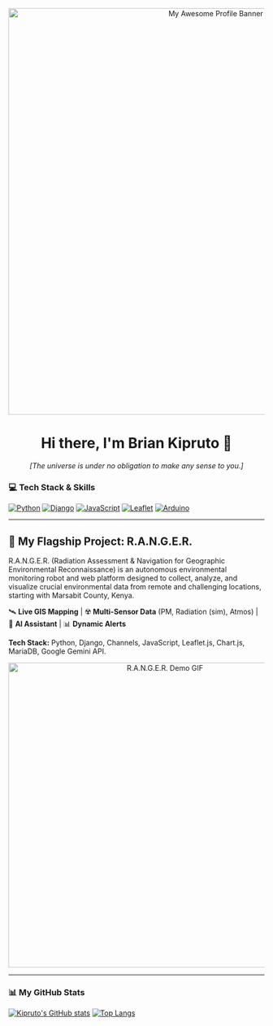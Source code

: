 <p align="center">
  <img src="[URL_TO_YOUR_BANNER_IMAGE_HERE]" alt="My Awesome Profile Banner" width="800"/>
</p>

<h1 align="center">Hi there, I'm Brian Kipruto 👋</h1>
<p align="center">
  <em>[The universe is under no obligation to make any sense to you.]</em>
</p>


### 💻 Tech Stack & Skills

<p align="left">
  <a href="https://www.python.org" target="_blank" rel="noreferrer"><img src="https://img.shields.io/badge/Python-3776AB?style=for-the-badge&logo=python&logoColor=white" alt="Python"/></a>
  <a href="https://www.djangoproject.com/" target="_blank" rel="noreferrer"><img src="https://img.shields.io/badge/Django-092E20?style=for-the-badge&logo=django&logoColor=white" alt="Django"/></a>
  <a href="https://developer.mozilla.org/en-US/docs/Web/JavaScript" target="_blank" rel="noreferrer"><img src="https://img.shields.io/badge/JavaScript-F7DF1E?style=for-the-badge&logo=javascript&logoColor=black" alt="JavaScript"/></a>
  <a href="https://leafletjs.com/" target="_blank" rel="noreferrer"><img src="https://img.shields.io/badge/Leaflet-199900?style=for-the-badge&logo=leaflet&logoColor=white" alt="Leaflet"/></a>
  <a href="https://www.arduino.cc/" target="_blank" rel="noreferrer"><img src="https://img.shields.io/badge/Arduino-00979D?style=for-the-badge&logo=arduino&logoColor=white" alt="Arduino"/></a>
  </p>


  ---

## 🚀 My Flagship Project: R.A.N.G.E.R.

R.A.N.G.E.R. (Radiation Assessment & Navigation for Geographic Environmental Reconnaissance) is an autonomous environmental monitoring robot and web platform designed to collect, analyze, and visualize crucial environmental data from remote and challenging locations, starting with Marsabit County, Kenya.

🛰️ **Live GIS Mapping** | ☢️ **Multi-Sensor Data** (PM, Radiation (sim), Atmos) | 🤖 **AI Assistant** | 📊 **Dynamic Alerts**

**Tech Stack:** Python, Django, Channels, JavaScript, Leaflet.js, Chart.js, MariaDB, Google Gemini API.

<p align="center">
  <img src="path/to/your/ranger_dashboard_demo.gif" alt="R.A.N.G.E.R. Demo GIF" width="600"/>
</p>

---

### 📊 My GitHub Stats

[![Kipruto's GitHub stats](https://github-readme-stats.vercel.app/api?username=Brian-Kipruto&show_icons=true&theme=radical)](https://github.com/Brian-Kipruto/github-readme-stats)
[![Top Langs](https://github-readme-stats.vercel.app/api/top-langs/?username=Brian-Kipruto&layout=compact&theme=radical)](https://github.com/Brian-Kipruto/github-readme-stats)
